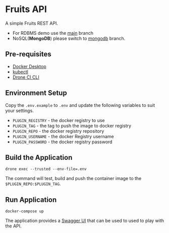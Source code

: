 # Fruits API

A simple Fruits REST API.

- For RDBMS demo use the [main](../../tree/main) branch
- NoSQL(__MongoDB__) please switch to [mongodb](../../tree/mongodb) branch.

## Pre-requisites

* [Docker Desktop](https://docs.docker.com/desktop/)
* [kubectl](https://kubernetes.io/docs/tasks/tools)
* [Drone CI CLI](https://docs.drone.io/cli/install/)

## Environment Setup

Copy the `.env.example` to `.env` and update the following variables to suit your settings.

- `PLUGIN_REGISTRY` - the docker registry to use
- `PLUGIN_TAG`      - the tag to push the image to docker registry
- `PLUGIN_REPO`     - the docker registry repository
- `PLUGIN_USERNAME` - the docker Registry username
- `PLUGIN_PASSWORD` - the docker registry password

## Build the Application

```shell
drone exec --trusted --env-file=.env
```

The command will test, build and push the container image to the `$PLUGIN_REPO:$PLUGIN_TAG`.

## Run Application

```shell
docker-compose up
```

The application provides a [Swagger UI](http://localhost:8080/swagger/index.html) that can be used to used to play with the API.